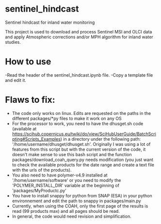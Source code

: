 # sentinel_hindcast
Sentinel hindcast for inland water monitoring

This project is used to download and process Sentinel MSI and OLCI data and apply Atmospheric corrections and/or MPH algorithm for 
inland water studies.

# How to use
-Read the header of the sentinel_hindcast.ipynb file.
-Copy a template file and edit it. 

# Flaws to fix:
- The code only works on linux. Edits are requested on the paths in the different packages/*py files to make it work on any OS
- For the processor to work, you need to have the dhusget.sh code (available at https://scihub.copernicus.eu/twiki/do/view/SciHubUserGuide/BatchScripting#Scripts_Examples)
in a directory under the following path: '/home/username/dhusget/dhusget.sh'. Originally I was using a lot of features from this script but with the current version of the code, it doesn't make sense to use this bash script and the function packages/download_coah_query.py needs modification (you just want to check the available products for the date range and create a text file with the urls of the products).
- You also need to have polymer-v4.9 installed at '/home/username/software' or you need to modify the 'POLYMER_INSTALL_DIR' variable at the beginning of 'packages/MyProductc.py'
- You have to install snappy for python from SNAP (ESA) in your python environnement and edit the path to snappy in packages/main.py
- Currently, when using the COAH, only the first page of the results is read (99 products max) and all pages should be read.
- In general, the code would need revision and simplification.

